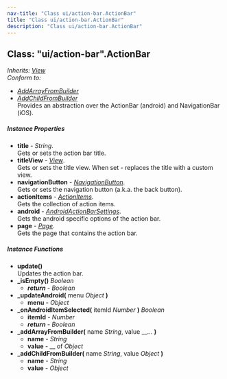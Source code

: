 ```yaml
---
nav-title: "Class ui/action-bar.ActionBar"
title: "Class ui/action-bar.ActionBar"
description: "Class ui/action-bar.ActionBar"
---
```

## Class: "ui/action-bar".ActionBar  
_Inherits:_ [_View_](../../ui/core/view/View.md)  
_Conform to:_
 - [_AddArrayFromBuilder_](../../ui/core/view/AddArrayFromBuilder.md)
 - [_AddChildFromBuilder_](../../ui/core/view/AddChildFromBuilder.md)  
Provides an abstraction over the ActionBar (android) and NavigationBar (iOS).

##### Instance Properties
 - **title** - _String_.    
  Gets or sets the action bar title.
 - **titleView** - [_View_](../../ui/core/view/View.md).    
  Gets or sets the title view. When set - replaces the title with a custom view.
 - **navigationButton** - [_NavigationButton_](../../ui/action-bar/NavigationButton.md).    
  Gets or sets the navigation button (a.k.a. the back button).
 - **actionItems** - [_ActionItems_](../../ui/action-bar/ActionItems.md).    
  Gets the collection of action items.
 - **android** - [_AndroidActionBarSettings_](../../ui/action-bar/AndroidActionBarSettings.md).    
  Gets the android specific options of the action bar.
 - **page** - [_Page_](../../ui/page/Page.md).    
  Gets the page that contains the action bar.

##### Instance Functions
 - **update()**  
     Updates the action bar.
 - **_isEmpty()** _Boolean_
   - _**return**_ - _Boolean_
 - **_updateAndroid(** menu _Object_ **)**
   - **menu** - _Object_
 - **_onAndroidItemSelected(** itemId _Number_ **)** _Boolean_
   - **itemId** - _Number_
   - _**return**_ - _Boolean_
 - **_addArrayFromBuilder(** name _String_, value __... **)**
   - **name** - _String_
   - **value** - __ of _Object_
 - **_addChildFromBuilder(** name _String_, value _Object_ **)**
   - **name** - _String_
   - **value** - _Object_